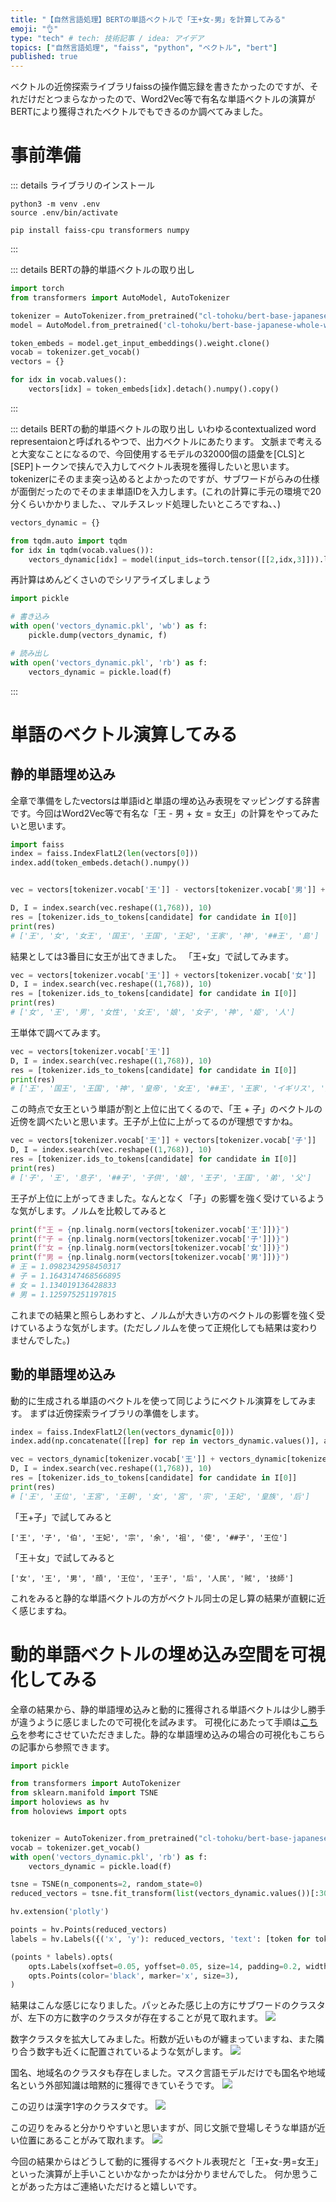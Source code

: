 ```yaml
---
title: "【自然言語処理】BERTの単語ベクトルで「王+女-男」を計算してみる"
emoji: "👌"
type: "tech" # tech: 技術記事 / idea: アイデア
topics: ["自然言語処理", "faiss", "python", "ベクトル", "bert"]
published: true
---
```


ベクトルの近傍探索ライブラリfaissの操作備忘録を書きたかったのですが、それだけだとつまらなかったので、Word2Vec等で有名な単語ベクトルの演算がBERTにより獲得されたベクトルでもできるのか調べてみました。

# 事前準備

::: details ライブラリのインストール
```shell
python3 -m venv .env
source .env/bin/activate

pip install faiss-cpu transformers numpy
```
:::

::: details BERTの静的単語ベクトルの取り出し
```python
import torch
from transformers import AutoModel, AutoTokenizer

tokenizer = AutoTokenizer.from_pretrained("cl-tohoku/bert-base-japanese-whole-word-masking")
model = AutoModel.from_pretrained('cl-tohoku/bert-base-japanese-whole-word-masking')

token_embeds = model.get_input_embeddings().weight.clone()
vocab = tokenizer.get_vocab()
vectors = {}

for idx in vocab.values():
    vectors[idx] = token_embeds[idx].detach().numpy().copy()
```
:::

::: details BERTの動的単語ベクトルの取り出し
いわゆるcontextualized word representaionと呼ばれるやつで、出力ベクトルにあたります。
文脈まで考えると大変なことになるので、今回使用するモデルの32000個の語彙を[CLS]と[SEP]トークンで挟んで入力してベクトル表現を獲得したいと思います。tokenizerにそのまま突っ込めるとよかったのですが、サブワードがらみの仕様が面倒だったのでそのまま単語IDを入力します。(これの計算に手元の環境で20分くらいかかりました、、マルチスレッド処理したいところですね、、)
```python
vectors_dynamic = {}

from tqdm.auto import tqdm
for idx in tqdm(vocab.values()):
    vectors_dynamic[idx] = model(input_ids=torch.tensor([[2,idx,3]])).last_hidden_state.squeeze(0)[1].detach().numpy().copy()
```
再計算はめんどくさいのでシリアライズしましょう
```python
import pickle

# 書き込み
with open('vectors_dynamic.pkl', 'wb') as f:
    pickle.dump(vectors_dynamic, f)

# 読み出し
with open('vectors_dynamic.pkl', 'rb') as f:
    vectors_dynamic = pickle.load(f) 
```

:::

# 単語のベクトル演算してみる

## 静的単語埋め込み
全章で準備をしたvectorsは単語idと単語の埋め込み表現をマッピングする辞書です。今回はWord2Vec等で有名な「王 - 男 + 女 = 女王」の計算をやってみたいと思います。
```python
import faiss
index = faiss.IndexFlatL2(len(vectors[0]))
index.add(token_embeds.detach().numpy())


vec = vectors[tokenizer.vocab['王']] - vectors[tokenizer.vocab['男']] + vectors[tokenizer.vocab['女']]

D, I = index.search(vec.reshape((1,768)), 10)
res = [tokenizer.ids_to_tokens[candidate] for candidate in I[0]]
print(res)
# ['王', '女', '女王', '国王', '王国', '王妃', '王家', '神', '##王', '島']
```
結果としては3番目に女王が出てきました。
「王+女」で試してみます。
```python
vec = vectors[tokenizer.vocab['王']] + vectors[tokenizer.vocab['女']]
D, I = index.search(vec.reshape((1,768)), 10)
res = [tokenizer.ids_to_tokens[candidate] for candidate in I[0]]
print(res)
# ['女', '王', '男', '女性', '女王', '娘', '女子', '神', '姫', '人']
```
王単体で調べてみます。
```python
vec = vectors[tokenizer.vocab['王']]
D, I = index.search(vec.reshape((1,768)), 10)
res = [tokenizer.ids_to_tokens[candidate] for candidate in I[0]]
print(res)
# ['王', '国王', '王国', '神', '皇帝', '女王', '##王', '王家', 'イギリス', '島']
```
この時点で女王という単語が割と上位に出てくるので、「王 + 子」のベクトルの近傍を調べたいと思います。王子が上位に上がってるのが理想ですかね。
```python
vec = vectors[tokenizer.vocab['王']] + vectors[tokenizer.vocab['子']]
D, I = index.search(vec.reshape((1,768)), 10)
res = [tokenizer.ids_to_tokens[candidate] for candidate in I[0]]
print(res)
# ['子', '王', '息子', '##子', '子供', '娘', '王子', '王国', '弟', '父']
```
王子が上位に上がってきました。なんとなく「子」の影響を強く受けているような気がします。ノルムを比較してみると
```python
print(f"王 = {np.linalg.norm(vectors[tokenizer.vocab['王']])}")
print(f"子 = {np.linalg.norm(vectors[tokenizer.vocab['子']])}")
print(f"女 = {np.linalg.norm(vectors[tokenizer.vocab['女']])}")
print(f"男 = {np.linalg.norm(vectors[tokenizer.vocab['男']])}")
# 王 = 1.0982342958450317
# 子 = 1.1643147468566895
# 女 = 1.134019136428833
# 男 = 1.125975251197815
```
これまでの結果と照らしあわすと、ノルムが大きい方のベクトルの影響を強く受けているような気がします。(ただしノルムを使って正規化しても結果は変わりませんでした。)

## 動的単語埋め込み
動的に生成される単語のベクトルを使って同じようにベクトル演算をしてみます。
まずは近傍探索ライブラリの準備をします。
```python
index = faiss.IndexFlatL2(len(vectors_dynamic[0]))
index.add(np.concatenate([[rep] for rep in vectors_dynamic.values()], axis=0))
```

```python
vec = vectors_dynamic[tokenizer.vocab['王']] + vectors_dynamic[tokenizer.vocab['女']] - vectors_dynamic[tokenizer.vocab['男']]
D, I = index.search(vec.reshape((1,768)), 10)
res = [tokenizer.ids_to_tokens[candidate] for candidate in I[0]]
print(res)
# ['王', '王位', '王宮', '王朝', '女', '宮', '宗', '王妃', '皇族', '后']
```

「王+子」で試してみると
```
['王', '子', '伯', '王妃', '宗', '余', '祖', '使', '##子', '王位']
```
「王＋女」で試してみると
```
['女', '王', '男', '顔', '王位', '王子', '后', '人民', '賊', '技師']
```
これをみると静的な単語ベクトルの方がベクトル同士の足し算の結果が直観に近く感じますね。

# 動的単語ベクトルの埋め込み空間を可視化してみる
全章の結果から、静的単語埋め込みと動的に獲得される単語ベクトルは少し勝手が違うように感じましたので可視化を試みます。
可視化にあたって手順は[こちら](https://zenn.dev/hpp/articles/d347bcb7ed0fc0)を参考にさせていただきました。静的な単語埋め込みの場合の可視化もこちらの記事から参照できます。

```python
import pickle

from transformers import AutoTokenizer
from sklearn.manifold import TSNE
import holoviews as hv
from holoviews import opts


tokenizer = AutoTokenizer.from_pretrained("cl-tohoku/bert-base-japanese-whole-word-masking")
vocab = tokenizer.get_vocab()
with open('vectors_dynamic.pkl', 'rb') as f:
    vectors_dynamic = pickle.load(f) 

tsne = TSNE(n_components=2, random_state=0)
reduced_vectors = tsne.fit_transform(list(vectors_dynamic.values())[:3000])

hv.extension('plotly')

points = hv.Points(reduced_vectors)
labels = hv.Labels({('x', 'y'): reduced_vectors, 'text': [token for token, _ in zip(vocab, reduced_vectors)]}, ['x', 'y'], 'text')

(points * labels).opts(
    opts.Labels(xoffset=0.05, yoffset=0.05, size=14, padding=0.2, width=1500, height=1000),
    opts.Points(color='black', marker='x', size=3),
)
```

結果はこんな感じになりました。パッとみた感じ上の方にサブワードのクラスタが、左下の方に数字のクラスタが存在することが見て取れます。
![](https://storage.googleapis.com/zenn-user-upload/e422ca65c9b1-20220706.png)

数字クラスタを拡大してみました。桁数が近いものが纏まっていますね、また隣り合う数字も近くに配置されているような気がします。
![](https://storage.googleapis.com/zenn-user-upload/abc130a16022-20220706.png)

国名、地域名のクラスタも存在しました。マスク言語モデルだけでも国名や地域名という外部知識は暗黙的に獲得できていそうです。
![](https://storage.googleapis.com/zenn-user-upload/7bfdabadbc87-20220706.png)

この辺りは漢字1字のクラスタです。
![](https://storage.googleapis.com/zenn-user-upload/b27391cd56ce-20220706.png)

この辺りをみると分かりやすいと思いますが、同じ文脈で登場しそうな単語が近い位置にあることがみて取れます。
![](https://storage.googleapis.com/zenn-user-upload/65d59931e074-20220706.png)

今回の結果からはどうして動的に獲得するベクトル表現だと「王+女-男=女王」といった演算が上手いこといかなかったかは分かりませんでした。
何か思うことがあった方はご連絡いただけると嬉しいです。